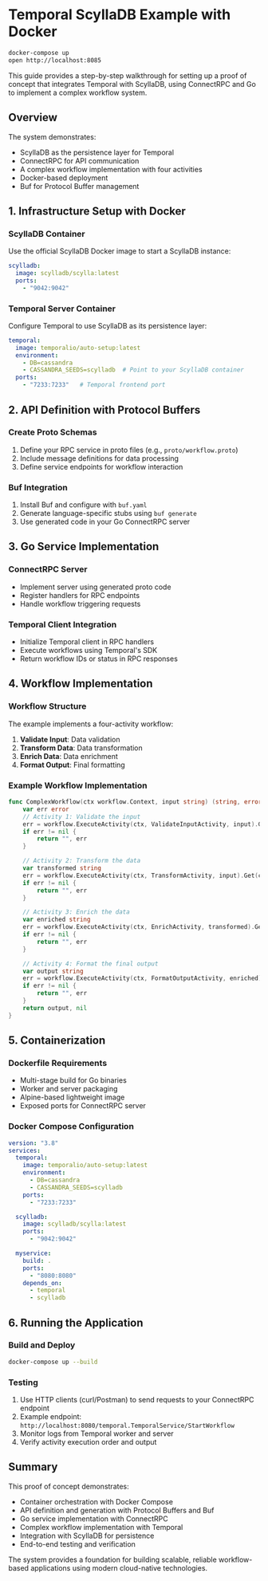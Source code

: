 # Temporal ScyllaDB Example with Docker

```bash
docker-compose up
open http://localhost:8085
```

This guide provides a step-by-step walkthrough for setting up a proof of concept that integrates Temporal with ScyllaDB, using ConnectRPC and Go to implement a complex workflow system.

## Overview

The system demonstrates:
- ScyllaDB as the persistence layer for Temporal
- ConnectRPC for API communication
- A complex workflow implementation with four activities
- Docker-based deployment
- Buf for Protocol Buffer management

## 1. Infrastructure Setup with Docker

### ScyllaDB Container

Use the official ScyllaDB Docker image to start a ScyllaDB instance:

```yaml
scylladb:
  image: scylladb/scylla:latest
  ports:
    - "9042:9042"
```

### Temporal Server Container

Configure Temporal to use ScyllaDB as its persistence layer:

```yaml
temporal:
  image: temporalio/auto-setup:latest
  environment:
    - DB=cassandra
    - CASSANDRA_SEEDS=scylladb  # Point to your ScyllaDB container
  ports:
    - "7233:7233"   # Temporal frontend port
```

## 2. API Definition with Protocol Buffers

### Create Proto Schemas
1. Define your RPC service in proto files (e.g., `proto/workflow.proto`)
2. Include message definitions for data processing
3. Define service endpoints for workflow interaction

### Buf Integration
1. Install Buf and configure with `buf.yaml`
2. Generate language-specific stubs using `buf generate`
3. Use generated code in your Go ConnectRPC server

## 3. Go Service Implementation

### ConnectRPC Server
- Implement server using generated proto code
- Register handlers for RPC endpoints
- Handle workflow triggering requests

### Temporal Client Integration
- Initialize Temporal client in RPC handlers
- Execute workflows using Temporal's SDK
- Return workflow IDs or status in RPC responses

## 4. Workflow Implementation

### Workflow Structure
The example implements a four-activity workflow:

1. **Validate Input**: Data validation
2. **Transform Data**: Data transformation
3. **Enrich Data**: Data enrichment
4. **Format Output**: Final formatting

### Example Workflow Implementation

```go
func ComplexWorkflow(ctx workflow.Context, input string) (string, error) {
    var err error
    // Activity 1: Validate the input
    err = workflow.ExecuteActivity(ctx, ValidateInputActivity, input).Get(ctx, nil)
    if err != nil {
        return "", err
    }

    // Activity 2: Transform the data
    var transformed string
    err = workflow.ExecuteActivity(ctx, TransformActivity, input).Get(ctx, &transformed)
    if err != nil {
        return "", err
    }

    // Activity 3: Enrich the data
    var enriched string
    err = workflow.ExecuteActivity(ctx, EnrichActivity, transformed).Get(ctx, &enriched)
    if err != nil {
        return "", err
    }

    // Activity 4: Format the final output
    var output string
    err = workflow.ExecuteActivity(ctx, FormatOutputActivity, enriched).Get(ctx, &output)
    if err != nil {
        return "", err
    }
    return output, nil
}
```

## 5. Containerization

### Dockerfile Requirements
- Multi-stage build for Go binaries
- Worker and server packaging
- Alpine-based lightweight image
- Exposed ports for ConnectRPC server

### Docker Compose Configuration

```yaml
version: "3.8"
services:
  temporal:
    image: temporalio/auto-setup:latest
    environment:
      - DB=cassandra
      - CASSANDRA_SEEDS=scylladb
    ports:
      - "7233:7233"

  scylladb:
    image: scylladb/scylla:latest
    ports:
      - "9042:9042"

  myservice:
    build: .
    ports:
      - "8080:8080"
    depends_on:
      - temporal
      - scylladb
```

## 6. Running the Application

### Build and Deploy
```bash
docker-compose up --build
```

### Testing
1. Use HTTP clients (curl/Postman) to send requests to your ConnectRPC endpoint
2. Example endpoint: `http://localhost:8080/temporal.TemporalService/StartWorkflow`
3. Monitor logs from Temporal worker and server
4. Verify activity execution order and output

## Summary

This proof of concept demonstrates:
- Container orchestration with Docker Compose
- API definition and generation with Protocol Buffers and Buf
- Go service implementation with ConnectRPC
- Complex workflow implementation with Temporal
- Integration with ScyllaDB for persistence
- End-to-end testing and verification

The system provides a foundation for building scalable, reliable workflow-based applications using modern cloud-native technologies.